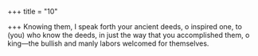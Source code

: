 +++
title = "10"

+++
Knowing them, I speak forth your ancient deeds, o inspired one, to  (you) who know the deeds,
in just the way that you accomplished them, o king—the bullish and  manly labors welcomed for themselves.